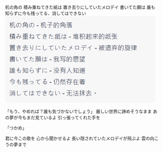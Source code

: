 机の角の 
積み重ねてきた紙は 
置き去りにしていたメロデイ 
書いてた願は 
誰も知らずに今も残ってる、消してはできない
![image.png|315](https://raw.githubusercontent.com/Ash0645/image_remote/main/202309050038865.png)

「もう、やめれば？誰も気づかないでしょう」
厳しい世界に諦めそうなまま
あの夢が今もまだ見ているよ
引っ張ってくれた手を

「つかめ」

君に今この歌を
心から聞かせるよ
長い隠されていたメロデイが飛ぶよ
雲の向こうの夢まで

